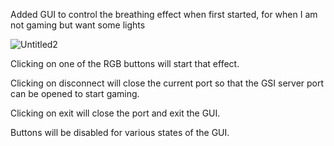 Added GUI to control the breathing effect when first started, for when I am not gaming but want some lights

![Untitled2](https://user-images.githubusercontent.com/47089904/188230807-4eff15cc-596e-4df8-aa0f-f3e663107423.jpg)

Clicking on one of the RGB buttons will start that effect.

Clicking on disconnect will close the current port so that the GSI server port can be opened to start gaming.

Clicking on exit will close the port and exit the GUI.

Buttons will be disabled for various states of the GUI.
